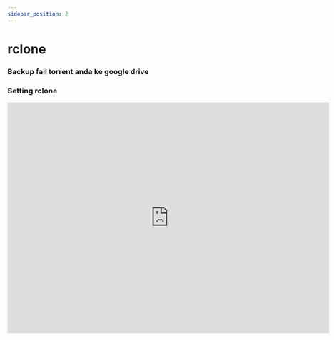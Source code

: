 ```yaml
---
sidebar_position: 2
---
```


# rclone 

### Backup fail torrent anda ke google drive

### Setting rclone

<iframe width="721" height="518" src="https://www.youtube.com/embed/9iNpYSAeXKQ" title="Blazeshosting Seedbox Tutorial Setting Rclone Google Drive 2022 Version" frameborder="0" allow="accelerometer; autoplay; clipboard-write; encrypted-media; gyroscope; picture-in-picture; web-share" referrerpolicy="strict-origin-when-cross-origin" allowfullscreen></iframe>

